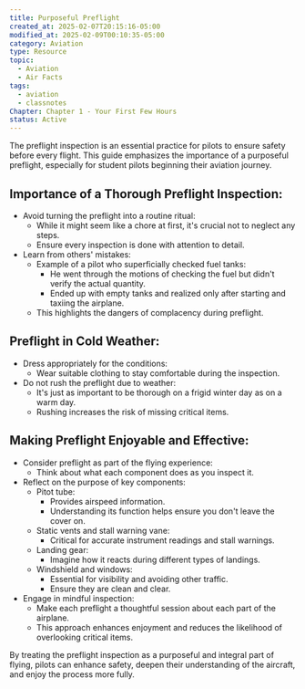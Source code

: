 ```yaml
---
title: Purposeful Preflight
created_at: 2025-02-07T20:15:16-05:00
modified_at: 2025-02-09T00:10:35-05:00
category: Aviation
type: Resource
topic:
  - Aviation
  - Air Facts
tags:
  - aviation
  - classnotes
Chapter: Chapter 1 - Your First Few Hours
status: Active
---
```

The preflight inspection is an essential practice for pilots to ensure safety before every flight. This guide emphasizes the importance of a purposeful preflight, especially for student pilots beginning their aviation journey.

## Importance of a Thorough Preflight Inspection:

- Avoid turning the preflight into a routine ritual:
    - While it might seem like a chore at first, it's crucial not to neglect any steps.
    - Ensure every inspection is done with attention to detail.
- Learn from others' mistakes:
    - Example of a pilot who superficially checked fuel tanks:
        - He went through the motions of checking the fuel but didn't verify the actual quantity.
        - Ended up with empty tanks and realized only after starting and taxiing the airplane.
    - This highlights the dangers of complacency during preflight.

## Preflight in Cold Weather:

- Dress appropriately for the conditions:
    - Wear suitable clothing to stay comfortable during the inspection.
- Do not rush the preflight due to weather:
    - It's just as important to be thorough on a frigid winter day as on a warm day.
    - Rushing increases the risk of missing critical items.

## Making Preflight Enjoyable and Effective:

- Consider preflight as part of the flying experience:
    - Think about what each component does as you inspect it.
- Reflect on the purpose of key components:
    - Pitot tube:
        - Provides airspeed information.
        - Understanding its function helps ensure you don't leave the cover on.
    - Static vents and stall warning vane:
        - Critical for accurate instrument readings and stall warnings.
    - Landing gear:
        - Imagine how it reacts during different types of landings.
    - Windshield and windows:
        - Essential for visibility and avoiding other traffic.
        - Ensure they are clean and clear.
- Engage in mindful inspection:
    - Make each preflight a thoughtful session about each part of the airplane.
    - This approach enhances enjoyment and reduces the likelihood of overlooking critical items.

By treating the preflight inspection as a purposeful and integral part of flying, pilots can enhance safety, deepen their understanding of the aircraft, and enjoy the process more fully.